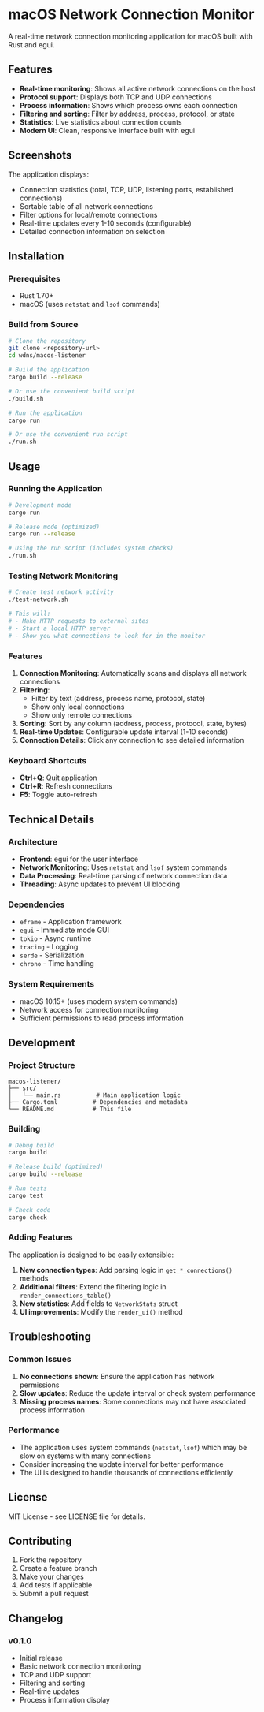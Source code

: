 # macOS Network Connection Monitor

A real-time network connection monitoring application for macOS built with Rust and egui.

## Features

- **Real-time monitoring**: Shows all active network connections on the host
- **Protocol support**: Displays both TCP and UDP connections
- **Process information**: Shows which process owns each connection
- **Filtering and sorting**: Filter by address, process, protocol, or state
- **Statistics**: Live statistics about connection counts
- **Modern UI**: Clean, responsive interface built with egui

## Screenshots

The application displays:
- Connection statistics (total, TCP, UDP, listening ports, established connections)
- Sortable table of all network connections
- Filter options for local/remote connections
- Real-time updates every 1-10 seconds (configurable)
- Detailed connection information on selection

## Installation

### Prerequisites

- Rust 1.70+ 
- macOS (uses `netstat` and `lsof` commands)

### Build from Source

```bash
# Clone the repository
git clone <repository-url>
cd wdns/macos-listener

# Build the application
cargo build --release

# Or use the convenient build script
./build.sh

# Run the application
cargo run

# Or use the convenient run script
./run.sh
```

## Usage

### Running the Application

```bash
# Development mode
cargo run

# Release mode (optimized)
cargo run --release

# Using the run script (includes system checks)
./run.sh
```

### Testing Network Monitoring

```bash
# Create test network activity
./test-network.sh

# This will:
# - Make HTTP requests to external sites
# - Start a local HTTP server
# - Show you what connections to look for in the monitor
```

### Features

1. **Connection Monitoring**: Automatically scans and displays all network connections
2. **Filtering**: 
   - Filter by text (address, process name, protocol, state)
   - Show only local connections
   - Show only remote connections
3. **Sorting**: Sort by any column (address, process, protocol, state, bytes)
4. **Real-time Updates**: Configurable update interval (1-10 seconds)
5. **Connection Details**: Click any connection to see detailed information

### Keyboard Shortcuts

- **Ctrl+Q**: Quit application
- **Ctrl+R**: Refresh connections
- **F5**: Toggle auto-refresh

## Technical Details

### Architecture

- **Frontend**: egui for the user interface
- **Network Monitoring**: Uses `netstat` and `lsof` system commands
- **Data Processing**: Real-time parsing of network connection data
- **Threading**: Async updates to prevent UI blocking

### Dependencies

- `eframe` - Application framework
- `egui` - Immediate mode GUI
- `tokio` - Async runtime
- `tracing` - Logging
- `serde` - Serialization
- `chrono` - Time handling

### System Requirements

- macOS 10.15+ (uses modern system commands)
- Network access for connection monitoring
- Sufficient permissions to read process information

## Development

### Project Structure

```
macos-listener/
├── src/
│   └── main.rs          # Main application logic
├── Cargo.toml          # Dependencies and metadata
└── README.md           # This file
```

### Building

```bash
# Debug build
cargo build

# Release build (optimized)
cargo build --release

# Run tests
cargo test

# Check code
cargo check
```

### Adding Features

The application is designed to be easily extensible:

1. **New connection types**: Add parsing logic in `get_*_connections()` methods
2. **Additional filters**: Extend the filtering logic in `render_connections_table()`
3. **New statistics**: Add fields to `NetworkStats` struct
4. **UI improvements**: Modify the `render_ui()` method

## Troubleshooting

### Common Issues

1. **No connections shown**: Ensure the application has network permissions
2. **Slow updates**: Reduce the update interval or check system performance
3. **Missing process names**: Some connections may not have associated process information

### Performance

- The application uses system commands (`netstat`, `lsof`) which may be slow on systems with many connections
- Consider increasing the update interval for better performance
- The UI is designed to handle thousands of connections efficiently

## License

MIT License - see LICENSE file for details.

## Contributing

1. Fork the repository
2. Create a feature branch
3. Make your changes
4. Add tests if applicable
5. Submit a pull request

## Changelog

### v0.1.0
- Initial release
- Basic network connection monitoring
- TCP and UDP support
- Filtering and sorting
- Real-time updates
- Process information display

